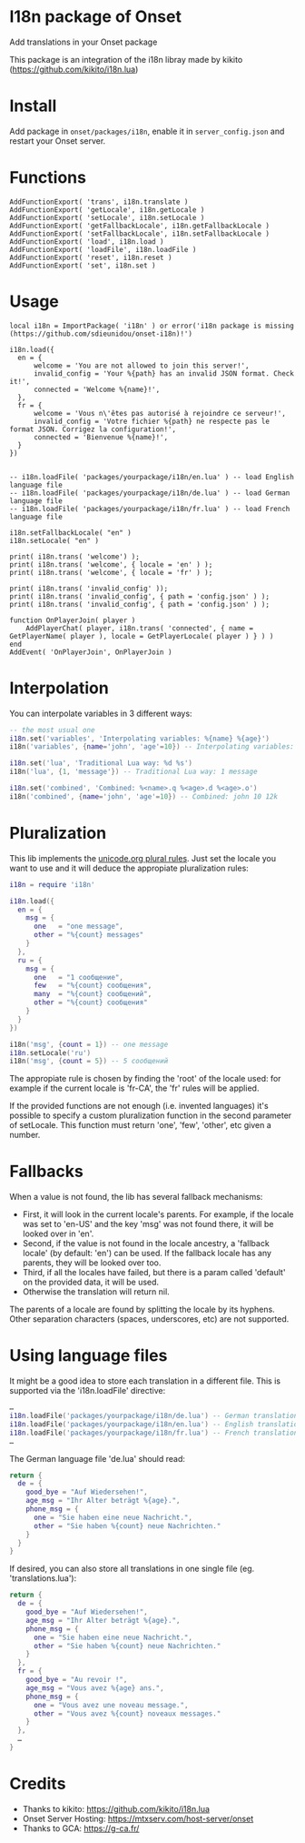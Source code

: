 # I18n package of Onset

Add translations in your Onset package

This package is an integration of the i18n libray made by kikito (https://github.com/kikito/i18n.lua)

# Install

Add package in `onset/packages/i18n`, enable it in `server_config.json` and restart your Onset server.

# Functions

```
AddFunctionExport( 'trans', i18n.translate )
AddFunctionExport( 'getLocale', i18n.getLocale )
AddFunctionExport( 'setLocale', i18n.setLocale )
AddFunctionExport( 'getFallbackLocale', i18n.getFallbackLocale )
AddFunctionExport( 'setFallbackLocale', i18n.setFallbackLocale )
AddFunctionExport( 'load', i18n.load )
AddFunctionExport( 'loadFile', i18n.loadFile )
AddFunctionExport( 'reset', i18n.reset )
AddFunctionExport( 'set', i18n.set )
```

# Usage

```
local i18n = ImportPackage( 'i18n' ) or error('i18n package is missing (https://github.com/sdieunidou/onset-i18n)!')

i18n.load({
  en = {
	  welcome = 'You are not allowed to join this server!',
	  invalid_config = 'Your %{path} has an invalid JSON format. Check it!',
	  connected = 'Welcome %{name}!',
  },
  fr = {
	  welcome = 'Vous n\'êtes pas autorisé à rejoindre ce serveur!',
	  invalid_config = 'Votre fichier %{path} ne respecte pas le format JSON. Corrigez la configuration!',
	  connected = 'Bienvenue %{name}!',
  }
})


-- i18n.loadFile( 'packages/yourpackage/i18n/en.lua' ) -- load English language file
-- i18n.loadFile( 'packages/yourpackage/i18n/de.lua' ) -- load German language file
-- i18n.loadFile( 'packages/yourpackage/i18n/fr.lua' ) -- load French language file

i18n.setFallbackLocale( "en" )
i18n.setLocale( "en" )

print( i18n.trans( 'welcome') );
print( i18n.trans( 'welcome', { locale = 'en' ) );
print( i18n.trans( 'welcome', { locale = 'fr' ) );

print( i18n.trans( 'invalid_config' ));
print( i18n.trans( 'invalid_config', { path = 'config.json' ) );
print( i18n.trans( 'invalid_config', { path = 'config.json' ) );

function OnPlayerJoin( player )
    AddPlayerChat( player, i18n.trans( 'connected', { name = GetPlayerName( player ), locale = GetPlayerLocale( player ) } ) )
end
AddEvent( 'OnPlayerJoin', OnPlayerJoin )
```


Interpolation
=============

You can interpolate variables in 3 different ways:

``` lua
-- the most usual one
i18n.set('variables', 'Interpolating variables: %{name} %{age}')
i18n('variables', {name='john', 'age'=10}) -- Interpolating variables: john 10

i18n.set('lua', 'Traditional Lua way: %d %s')
i18n('lua', {1, 'message'}) -- Traditional Lua way: 1 message

i18n.set('combined', 'Combined: %<name>.q %<age>.d %<age>.o')
i18n('combined', {name='john', 'age'=10}) -- Combined: john 10 12k
```



Pluralization
=============

This lib implements the [unicode.org plural rules](http://cldr.unicode.org/index/cldr-spec/plural-rules). Just set the locale you want to use and it will deduce the appropiate pluralization rules:

``` lua
i18n = require 'i18n'

i18n.load({
  en = {
    msg = {
      one   = "one message",
      other = "%{count} messages"
    }
  },
  ru = {
    msg = {
      one   = "1 сообщение",
      few   = "%{count} сообщения",
      many  = "%{count} сообщений",
      other = "%{count} сообщения"
    }
  }
})

i18n('msg', {count = 1}) -- one message
i18n.setLocale('ru')
i18n('msg', {count = 5}) -- 5 сообщений
```

The appropiate rule is chosen by finding the 'root' of the locale used: for example if the current locale is 'fr-CA', the 'fr' rules will be applied.

If the provided functions are not enough (i.e. invented languages) it's possible to specify a custom pluralization function in the second parameter of setLocale. This function must return 'one', 'few', 'other', etc given a number.


Fallbacks
=========

When a value is not found, the lib has several fallback mechanisms:

* First, it will look in the current locale's parents. For example, if the locale was set to 'en-US' and the key 'msg' was not found there, it will be looked over in 'en'.
* Second, if the value is not found in the locale ancestry, a 'fallback locale' (by default: 'en') can be used. If the fallback locale has any parents, they will be looked over too.
* Third, if all the locales have failed, but there is a param called 'default' on the provided data, it will be used.
* Otherwise the translation will return nil.

The parents of a locale are found by splitting the locale by its hyphens. Other separation characters (spaces, underscores, etc) are not supported.

Using language files
====================

It might be a good idea to store each translation in a different file. This is supported via the 'i18n.loadFile' directive:

``` lua
…
i18n.loadFile('packages/yourpackage/i18n/de.lua') -- German translation
i18n.loadFile('packages/yourpackage/i18n/en.lua') -- English translation
i18n.loadFile('packages/yourpackage/i18n/fr.lua') -- French translation
…
```

The German language file 'de.lua' should read:

``` lua
return {
  de = {
    good_bye = "Auf Wiedersehen!",
    age_msg = "Ihr Alter beträgt %{age}.",
    phone_msg = {
      one = "Sie haben eine neue Nachricht.",
      other = "Sie haben %{count} neue Nachrichten."
    }
  }
}
```

If desired, you can also store all translations in one single file (eg. 'translations.lua'):

``` lua
return {
  de = {
    good_bye = "Auf Wiedersehen!",
    age_msg = "Ihr Alter beträgt %{age}.",
    phone_msg = {
      one = "Sie haben eine neue Nachricht.",
      other = "Sie haben %{count} neue Nachrichten."
    }
  },
  fr = {
    good_bye = "Au revoir !",
    age_msg = "Vous avez %{age} ans.",
    phone_msg = {
      one = "Vous avez une noveau message.",
      other = "Vous avez %{count} noveaux messages."
    }
  },
  …
}
```

#  Credits

* Thanks to kikito: https://github.com/kikito/i18n.lua
* Onset Server Hosting: https://mtxserv.com/host-server/onset
* Thanks to GCA: https://g-ca.fr/
